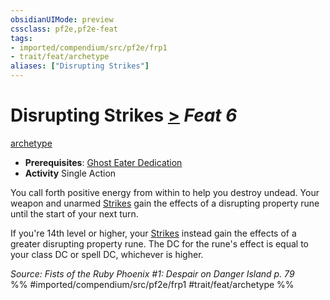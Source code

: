 ```yaml
---
obsidianUIMode: preview
cssclass: pf2e,pf2e-feat
tags:
- imported/compendium/src/pf2e/frp1
- trait/feat/archetype
aliases: ["Disrupting Strikes"]
---
```

# Disrupting Strikes  [>](chapter-9-playing-the-game.md#Actions "Single Action") *Feat 6*  
[archetype](archetype.md)  

- **Prerequisites**: [Ghost Eater Dedication](ghost-eater-dedication-frp1.md)
- **Activity** Single Action

You call forth positive energy from within to help you destroy undead. Your weapon and unarmed [Strikes](strike.md) gain the effects of a disrupting property rune until the start of your next turn.

If you're 14th level or higher, your [Strikes](strike.md) instead gain the effects of a greater disrupting property rune. The DC for the rune's effect is equal to your class DC or spell DC, whichever is higher.

*Source: Fists of the Ruby Phoenix #1: Despair on Danger Island p. 79*  
%% #imported/compendium/src/pf2e/frp1 #trait/feat/archetype %%